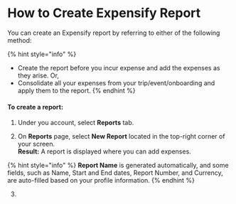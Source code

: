 # How to Create Expensify Report

You can create an Expensify report by referring to either of the following method:

{% hint style="info" %}
* Create the report before you incur expense and add the expenses as they arise. Or, 
* Consolidate all your expenses from your trip/event/onboarding and apply them to the report. 
{% endhint %}

#### To create a report:

1. Under you account, select **Reports** tab.

2. On **Reports** page, select **New Report** located in the top-right corner of your screen.  
**Result:** A report is displayed where you can add expenses. 

{% hint style="info" %}
**Report Name** is generated automatically, and some fields, such as Name, Start and End dates, Report Number, and Currency, are auto-filled based on your profile information. 
{% endhint %}

3. 



